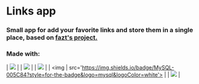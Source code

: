 # Links app

### Small app for add your favorite links and store them in a single place, based on [fazt's project.](https://github.com/fazt/nodejs-mysql-links/tree/version-2018)

### Made with:

| <img src='https://img.shields.io/badge/Node.js-339933?style=for-the-badge&logo=nodedotjs&logoColor=white' /> |
| <img src='https://img.shields.io/badge/Express.js-000000?style=for-the-badge&logo=express&logoColor=white'> |
| <img src='https://img.shields.io/badge/Handlebars.js-f0772b?style=for-the-badge&logo=handlebarsdotjs&logoColor=black'> | | <img | src='https://img.shields.io/badge/MySQL-005C84?style=for-the-badge&logo=mysql&logoColor=white'> |
| <img src='	https://img.shields.io/badge/Bootstrap-563D7C?style=for-the-badge&logo=bootstrap&logoColor=white'> |
